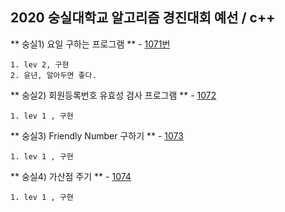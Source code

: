 2020 숭실대학교 알고리즘 경진대회 예선 / c++
------------------

** 숭실1) 요일 구하는 프로그램 ** - [1071번](http://oj.debugnrun.com/problem.php?id=1071)
```
1. lev 2, 구현
2. 윤년, 알아두면 좋다.
```

** 숭실2) 회원등록번호 유효성 검사 프로그램 ** - [1072](http://oj.debugnrun.com/problem.php?id=1072)
```
1. lev 1 , 구현
```

** 숭실3) Friendly Number 구하기 ** - [1073](http://oj.debugnrun.com/problem.php?id=1073)
```
1. lev 1 , 구현
```

** 숭실4) 가산점 주기 ** - [1074](http://oj.debugnrun.com/problem.php?id=1074)
```
1. lev 1 , 구현
```

